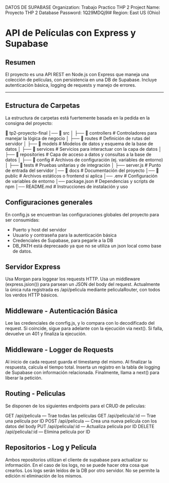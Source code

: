 DATOS DE SUPABASE
Organization: Trabajo Practico THP 2
Project Name: Proyecto THP 2
Database Password: 1Q29MDQj9I#
Region: East US (Ohio)

# API de Películas con Express y Supabase

## Resumen

El proyecto es una API REST en Node.js con Express que maneja una colección de películas, con persistencia en una DB de Supabase. Incluye autenticación básica, logging de requests y manejo de errores.

---

## Estructura de Carpetas

La estructura de carpetas está fuertemente basada en la pedida en la consigna del proyecto:

📁 tp2-proyecto-final
│── 📂 src
│ ├── 📂 controllers # Controladores para manejar la lógica de negocio
│ ├── 📂 routes # Definición de rutas del servidor
│ ├── 📂 models # Modelos de datos y esquema de la base de datos
│ ├── 📂 services # Servicios para interactuar con la capa de datos
│ ├── 📂 repositories # Capa de acceso a datos y consultas a la base de datos
│ ├── 📂 config # Archivos de configuración (ej. variables de entorno)
│ ├── 📂 tests # Pruebas unitarias y de integración
│ ├── server.js # Punto de entrada del servidor
│── 📂 docs # Documentación del proyecto
│── 📂 public # Archivos estáticos o frontend si aplica
│── .env # Configuración de variables de entorno
│── package.json # Dependencias y scripts de npm
│── README.md # Instrucciones de instalación y uso

## Configuraciones generales

En config.js se encuentran las configuraciones globales del proyecto para ser consumidas:

- Puerto y host del servidor
- Usuario y contraseña para la autenticación básica
- Credenciales de Supabase, para pegarle a la DB
- DB_PATH está deprecaado ya que no se utiliza un json local como base de datos.

## Servidor Express

Usa Morgan para loggear los requests HTTP.
Usa un middleware (express.jsion()) para parsean un JSON del body del request.
Actualmente la única ruta registrada es /api/pelicula mediante peliculaRouter, con todos los verdos HTTP básicos.

## Middleware - Autenticación Básica

Lee las credenciales de conrfig.js, y lo compara con lo decodificado del request.
Si coincide, sigue para adelante con la ejecución via next().
Si falla, devuelve un 401 y finaliza la ejecución.

## Middleware - Logger de Requests

Al inicio de cada request guarda el timestamp del mismo.
Al finalizar la respuesta, calcula el tiempo total.
Inserta un registro en la tabla de logging de Supabase con información relacionada.
Finalmente, llama a next() para liberar la petición.

## Routing - Peliculas

Se disponen de los siguientes endpoints para el CRUD de peliculas:

GET /api/pelicula — Trae todas las películas
GET /api/pelicula/:id — Trae una película por ID
POST /api/pelicula — Crea una nueva película con los datos del body
PUT /api/pelicula/:id — Actualiza película por ID
DELETE /api/pelicula/:id — Elimina película por ID

## Repositorios - Log y Pelicula

Ambos repositorios utilizan el cliente de supabase para actualizar su información.
En el caso de los logs, no se puede hacer otra cosa que crearlos. Los logs serán leídos de la DB por otro servidor. No se permite la edición ni eliminación de los mismos.
